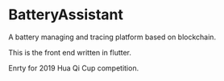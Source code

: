 # BatteryAssistant

A battery managing and tracing platform based on blockchain.

This is the front end written in flutter.

Enrty for 2019 Hua Qi Cup competition.
